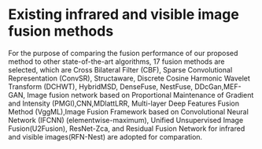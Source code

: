 # Existing infrared and visible image fusion methods
For the purpose of comparing the fusion performance of our proposed method to other state-of-the-art algorithms, 17 fusion methods are selected, which are Cross Bilateral Filter (CBF), Sparse Convolutional Representation (ConvSR), Structaware,  Discrete Cosine Harmonic Wavelet Transform (DCHWT), HybridMSD, DenseFuse, NestFuse, DDcGan,MEF-GAN, Image fusion network based on Proportional Maintenance of Gradient and Intensity (PMGI),CNN,MDlattLRR, Multi-layer Deep Features Fusion Method (VggML),Image Fusion Framework based on Convolutional Neural Network (IFCNN) (elementwise-maximum), Unified Unsupervised Image Fusion(U2Fusion), ResNet-Zca, and Residual Fusion Network for infrared and visible images(RFN-Nest) are adopted for comparation.

